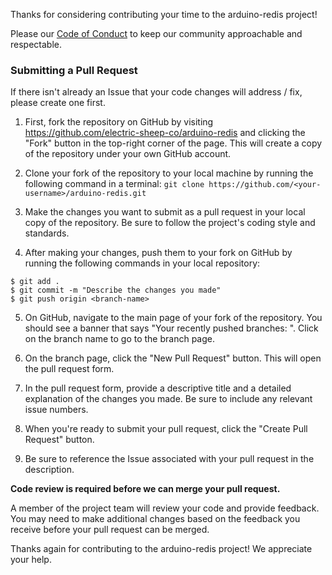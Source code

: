 Thanks for considering contributing your time to the arduino-redis project!

Please our [Code of Conduct](./CODE_OF_CONDUCT.md) to keep our community approachable and respectable.

### Submitting a Pull Request

If there isn't already an Issue that your code changes will address / fix, please create one first.

1. First, fork the repository on GitHub by visiting https://github.com/electric-sheep-co/arduino-redis and clicking the "Fork" button in the top-right corner of the page. This will create a copy of the repository under your own GitHub account.

2. Clone your fork of the repository to your local machine by running the following command in a terminal: `git clone https://github.com/<your-username>/arduino-redis.git`

3. Make the changes you want to submit as a pull request in your local copy of the repository. Be sure to follow the project's coding style and standards.

4. After making your changes, push them to your fork on GitHub by running the following commands in your local repository:

```
$ git add .
$ git commit -m "Describe the changes you made"
$ git push origin <branch-name>
```

5. On GitHub, navigate to the main page of your fork of the repository. You should see a banner that says "Your recently pushed branches: <branch-name>". Click on the branch name to go to the branch page.

6. On the branch page, click the "New Pull Request" button. This will open the pull request form.

7. In the pull request form, provide a descriptive title and a detailed explanation of the changes you made. Be sure to include any relevant issue numbers.

8. When you're ready to submit your pull request, click the "Create Pull Request" button.
  
9. Be sure to reference the Issue associated with your pull request in the description.

**Code review is required before we can merge your pull request.** 
  
A member of the project team will review your code and provide feedback. You may need to make additional changes based on the feedback you receive before your pull request can be merged.

Thanks again for contributing to the arduino-redis project! We appreciate your help.
